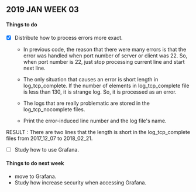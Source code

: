 ## 2019 JAN WEEK 03

#### Things to do

- [x] Distribute how to process errors more exact.

	- In previous code, the reason that there were many errors is that the error was handled when port number of server or client was 22.
	So, when port number is 22, just stop processing current line and start next line.

	- The only situation that causes an error is short length in log_tcp_complete.
	If the number of elements in log_tcp_complete file is less than 130, it is strange log. So, it is processed as an error.

	- The logs that are really problematic are stored in the log_tcp_nocomplete files.

	- Print the error-induced line number and the log file's name.

RESULT : There are two lines that the length is short in the log_tcp_complete files from 2017_12_07 to 2018_02_21.
 
- [ ] Study how to use Grafana.

#### Things to do next week

- move to Grafana.
- Study how increase security when accessing Grafana.
